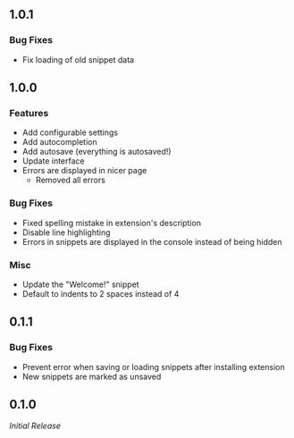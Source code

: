## 1.0.1

### Bug Fixes

* Fix loading of old snippet data

## 1.0.0

### Features

* Add configurable settings
* Add autocompletion
* Add autosave (everything is autosaved!)
* Update interface
* Errors are displayed in nicer page
  * Removed all errors

### Bug Fixes

* Fixed spelling mistake in extension's description
* Disable line highlighting
* Errors in snippets are displayed in the console instead of being hidden

### Misc

* Update the "Welcome!" snippet
* Default to indents to 2 spaces instead of 4

## 0.1.1

### Bug Fixes

* Prevent error when saving or loading snippets after installing extension
* New snippets are marked as unsaved

## 0.1.0

*Initial Release*
